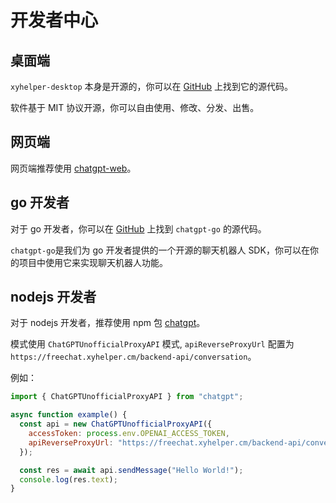 # 开发者中心

## 桌面端

`xyhelper-desktop` 本身是开源的，你可以在 [GitHub](https://github.com/xyhelper/xyhelper-desktop) 上找到它的源代码。

软件基于 MIT 协议开源，你可以自由使用、修改、分发、出售。

## 网页端

网页端推荐使用 [chatgpt-web](https://github.com/Chanzhaoyu/chatgpt-web)。

## go 开发者

对于 go 开发者，你可以在 [GitHub](https://github.com/xyhelper/chatgpt-go) 上找到 `chatgpt-go` 的源代码。

`chatgpt-go`是我们为 go 开发者提供的一个开源的聊天机器人 SDK，你可以在你的项目中使用它来实现聊天机器人功能。

## nodejs 开发者

对于 nodejs 开发者，推荐使用 npm 包 [chatgpt](https://www.npmjs.com/package/chatgpt)。

模式使用 `ChatGPTUnofficialProxyAPI` 模式, `apiReverseProxyUrl` 配置为 `https://freechat.xyhelper.cm/backend-api/conversation`。

例如：

```js
import { ChatGPTUnofficialProxyAPI } from "chatgpt";

async function example() {
  const api = new ChatGPTUnofficialProxyAPI({
    accessToken: process.env.OPENAI_ACCESS_TOKEN,
    apiReverseProxyUrl: "https://freechat.xyhelper.cm/backend-api/conversation",
  });

  const res = await api.sendMessage("Hello World!");
  console.log(res.text);
}
```
